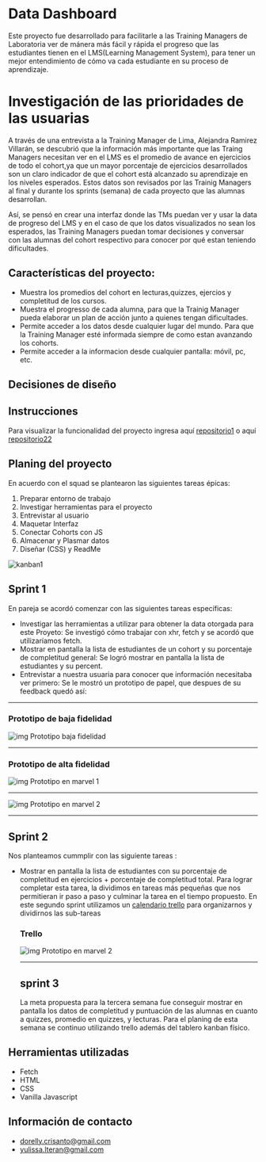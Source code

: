 # Data Dashboard

Este proyecto fue desarrollado para facilitarle a las Training Managers de Laboratoria ver de mánera más fácil y rápida el progreso que las estudiantes tienen en el LMS(Learning Management System), para tener un mejor entendimiento de cómo va cada estudiante en su proceso de aprendizaje.
# Investigación de las prioridades de las usuarias
A través de una entrevista a la Training Manager de Lima, Alejandra Ramirez Villarán, se descubrió que la  información más importante que las Traing Managers necesitan ver en el LMS es el promedio de avance en ejercicios de todo el cohort,ya que un mayor porcentaje de ejercicios desarrollados son un claro indicador de que el cohort está alcanzado su aprendizaje en los niveles esperados.
Estos datos son revisados por las Trainig Managers al final y durante los sprints  (semana) de cada  proyecto que las alumnas desarrollan.

Así, se pensó en crear una interfaz donde las TMs puedan ver y usar la data de progreso del LMS y en el caso de que los datos visualizados no sean los esperados, las Training Managers puedan tomar decisiones y conversar con las alumnas del cohort respectivo para conocer por qué estan teniendo dificultades.

## Características del proyecto:
- Muestra los promedios del cohort en lecturas,quizzes, ejercios y completitud de los cursos.
- Muestra el progresso de cada alumna, para que la Trainig Manager pueda elaborar un plan de acción junto a quienes tengan dificultades.
- Permite acceder a los datos desde cualquier lugar del mundo. Para que la Training Manager esté informada siempre de como estan           avanzando los cohorts.
- Permite acceder a la informacion desde cualquier pantalla: móvil, pc, etc.
## Decisiones de diseño

## Instrucciones 
Para visualizar la funcionalidad del proyecto  ingresa aquí [repositorio1](https://github.com/dcrisanto/lim-2018-05-bc-core-am-datadashboard) o aquí [repositorio22](https://github.com/yulissateran/lim-2018-05-bc-core-am-datadashboard) 

## Planing del proyecto 

En acuerdo con el squad se plantearon las siguientes tareas épicas:
  1. Preparar entorno de trabajo
  2. Investigar herramientas para el proyecto
  3. Entrevistar al usuario
  4. Maquetar Interfaz
  5. Conectar Cohorts con JS
  6. Almacenar y Plasmar datos
  7. Diseñar (CSS) y ReadMe

![kanban1](https://scontent-scl1-1.xx.fbcdn.net/v/t1.15752-9/35464434_1810343875712010_7913204903298727936_n.png?_nc_cat=0&oh=7acd47cb0f214cffd47a23238f819154&oe=5BC3E025)

## Sprint 1

En pareja se acordó comenzar con las siguientes tareas específicas:
 - Investigar las herramientas a utilizar para obtener la data otorgada para este Proyeto:
   Se investigó cómo trabajar con xhr, fetch y se acordó que utilizaríamos fetch.
 - Mostrar en pantalla la lista de estudiantes de un cohort y su porcentaje de completitud general:
   Se logró mostrar en pantalla la lista de estudiantes y su percent.
 - Entrevistar a nuestra usuaria para conocer que información necesitaba ver primero:
   Se le mostró un prototipo de papel, que despues de su feedback quedó así:
 ------------- 

   ### Prototipo de baja fidelidad

   ![img Prototipo baja fidelidad](https://scontent.flim6-1.fna.fbcdn.net/v/t1.15752-9/36513132_2080236568917237_3262799093272936448_n.jpg?_nc_cat=0&_nc_eui2=AeHJoQAlkbzgT1K0Lx7-DfCVW0p-QcT7FO9htRZG_ARlO0FYf3uSEsHVRUaRAGw9IFioSZupEXTw6JO_g8Scap1PWCpG3La1peD98p1QxAgAqg&oh=1bfeeb09262750cac7a33b3a1b0c9750&oe=5BA097D9)

----------------------------------------------------------------------------------------------------------

   ### Prototipo de alta fidelidad

![img Prototipo en marvel 1](https://scontent.flim6-1.fna.fbcdn.net/v/t1.15752-9/36609447_2080206558920238_8505806799830515712_n.png?_nc_cat=0&_nc_eui2=AeFWgKFLpVgoyaWTbYZDk-FRqH8Blf3rPd1qOjN0Jc2FVHWYyQ7_xiAEqoFn6MbotGgM19j9YkUs5xot6vsv_wubwb4Aigo8Y0y3XkyXiqiF3w&oh=bc94ee94e9e470b508c7e9061689bbe3&oe=5BDC9C18)


-------------------------------------------------------------------------------------------------
![img Prototipo en marvel 2](https://scontent.flim6-1.fna.fbcdn.net/v/t1.15752-9/36552722_2080210478919846_1625144671946670080_n.png?_nc_cat=0&_nc_eui2=AeGxGbWeW3LN6AAeBaMFWCdqgPlUf-H-ih4uFhBUXz6FtaTXRsCdMrxSbl7byVxHxctUFWYUItKM5dz-kAHRfm5pCpaYRuUBg0Oudkcflb4cVg&oh=2fa683e9fc6a935607405ba992e5e5f9&oe=5BA133B0)

-----------------------------------------------------------------------------------------------------
## Sprint 2

Nos planteamos cummplir con las siguiente tareas :
- Mostrar en pantalla la lista de estudiantes con su porcentaje de completitud en ejercicios + porcentaje de completitud total.
  Para lograr completar esta tarea, la dividimos en tareas más pequeñas que nos permitieran ir paso a paso y culminar la tarea en el       tiempo propuesto.
  En este segundo sprint utilizamos un [calendario trello](https://trello.com/b/fa3lg2kn/laboratoria-dashboard) para organizarnos y dividirnos las sub-tareas

  ### Trello

  ![img Prototipo en marvel 2](https://scontent.flim6-1.fna.fbcdn.net/v/t1.15752-9/36509329_2080249248915969_8920485071920562176_n.png?_nc_cat=0&_nc_eui2=AeHGG8PBz8miuD-xframVQjxPBgLK_PZ7tksPyF58SLQYiAzxPKT2QCPGGLpAkKnn28TvGvtpbTQCYebN8IwBqXfQTlK-bk2jhNjDFrMF4Eq1Q&oh=a2fd3efd1b35ab00bf0a234bcc30d590&oe=5BE1B0F2)
  
  ******
  
  ## sprint 3

  La meta propuesta para la tercera semana fue conseguir mostrar en pantalla  los datos de completitud y puntuación de las alumnas en cuanto a quizzes, promedio en quizzes, y lecturas.
  Para el planing de esta semana se continuo utilizando trello además del tablero kanban físico.

 ## Herramientas utilizadas

 - Fetch
 - HTML
 - CSS
 - Vanilla Javascript
 ## Información de contacto

 - dorelly.crisanto@gmail.com 
 - yulissa.lteran@gmail.com




